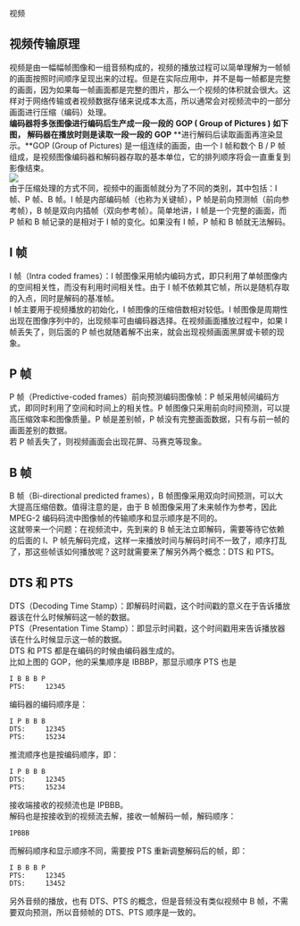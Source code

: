 视频
<a name="cIKmg"></a>
## **视频传输原理**
视频是由一幅幅帧图像和一组音频构成的，视频的播放过程可以简单理解为一帧帧的画面按照时间顺序呈现出来的过程。但是在实际应用中，并不是每一帧都是完整的画面，因为如果每一帧画面都是完整的图片，那么一个视频的体积就会很大。这样对于网络传输或者视频数据存储来说成本太高，所以通常会对视频流中的一部分画面进行压缩（编码）处理。<br />**编码器将多张图像进行编码后生产成一段一段的** **GOP ( Group of Pictures )** **如下图，** **解码器在播放时则是读取一段一段的** **GOP** **进行解码后读取画面再渲染显示。**GOP (Group of Pictures) 是一组连续的画面，由一个 I 帧和数个 B / P 帧组成，是视频图像编码器和解码器存取的基本单位，它的排列顺序将会一直重复到影像结束。<br />![](https://cdn.nlark.com/yuque/0/2022/webp/396745/1643026198809-69e7d5a5-8ec5-4f3a-b9d5-10a375d47695.webp#clientId=u8f2e02ca-e919-4&from=paste&id=ua430d164&originHeight=314&originWidth=800&originalType=url&ratio=1&rotation=0&showTitle=false&status=done&style=shadow&taskId=u2448be20-dc3e-4980-b6d7-096305b94b8&title=)<br />由于压缩处理的方式不同，视频中的画面帧就分为了不同的类别，其中包括：I 帧、P 帧、B 帧。I 帧是内部编码帧（也称为关键帧），P 帧是前向预测帧（前向参考帧），B 帧是双向内插帧（双向参考帧）。简单地讲，I 帧是一个完整的画面，而 P 帧和 B 帧记录的是相对于 I 帧的变化。如果没有 I 帧，P 帧和 B 帧就无法解码。
<a name="eaxDU"></a>
## **I 帧**
I 帧（Intra coded frames）：I 帧图像采用帧内编码方式，即只利用了单帧图像内的空间相关性，而没有利用时间相关性。由于 I 帧不依赖其它帧，所以是随机存取的入点，同时是解码的基准帧。<br />I 帧主要用于视频播放的初始化，I 帧图像的压缩倍数相对较低。I 帧图像是周期性出现在图像序列中的，出现频率可由编码器选择。在视频画面播放过程中，如果 I 帧丢失了，则后面的 P 帧也就随着解不出来，就会出现视频画面黑屏或卡顿的现象。
<a name="HFfsm"></a>
## **P 帧**
P 帧（Predictive-coded frames）前向预测编码图像帧：P 帧采用帧间编码方式，即同时利用了空间和时间上的相关性。P 帧图像只采用前向时间预测，可以提高压缩效率和图像质量。P 帧是差别帧，P 帧没有完整画面数据，只有与前一帧的画面差别的数据。<br />若 P 帧丢失了，则视频画面会出现花屏、马赛克等现象。
<a name="bHOoP"></a>
## **B 帧**
B 帧（Bi-directional predicted frames），B 帧图像采用双向时间预测，可以大大提高压缩倍数。值得注意的是，由于 B 帧图像采用了未来帧作为参考，因此 MPEG-2 编码码流中图像帧的传输顺序和显示顺序是不同的。<br />这就带来一个问题：在视频流中，先到来的 B 帧无法立即解码，需要等待它依赖的后面的 I、P 帧先解码完成，这样一来播放时间与解码时间不一致了，顺序打乱了，那这些帧该如何播放呢？这时就需要来了解另外两个概念：DTS 和 PTS。
<a name="cqf2H"></a>
## **DTS 和 PTS**
DTS（Decoding Time Stamp）：即解码时间戳，这个时间戳的意义在于告诉播放器该在什么时候解码这一帧的数据。<br />PTS（Presentation Time Stamp）：即显示时间戳，这个时间戳用来告诉播放器该在什么时候显示这一帧的数据。<br />DTS 和 PTS 都是在编码的时候由编码器生成的。<br />比如上图的 GOP，他的采集顺序是 IBBBP，那显示顺序 PTS 也是
```
I B B B P
PTS:     12345
```
编码器的编码顺序是：
```
I P B B B
DTS:     12345
PTS:     15234
```
推流顺序也是按编码顺序，即：
```
I P B B B
DTS:     12345
PTS:     15234
```
接收端接收的视频流也是 IPBBB。<br />解码也是按接收到的视频流去解，接收一帧解码一帧，解码顺序：
```
IPBBB
```
而解码顺序和显示顺序不同，需要按 PTS 重新调整解码后的帧，即：
```
I B B B P
PTS:     12345
DTS:     13452
```
另外音频的播放，也有 DTS、PTS 的概念，但是音频没有类似视频中 B 帧，不需要双向预测，所以音频帧的 DTS、PTS 顺序是一致的。
